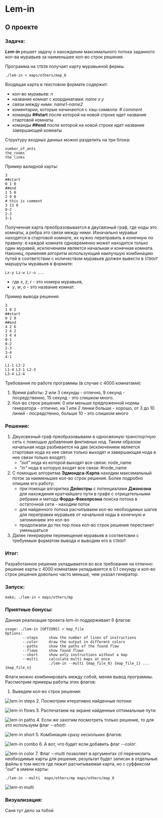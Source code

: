 # Lem-in
## О проекте
### Задача:

***Lem-in*** решает задачу о нахождении максимального потока заданного кол-ва муравьев за наименьшее кол-во строк решения.

Программа на `STDIN` получает карту муравьиной фермы. 
      
    ./lem-in < maps/others/map_6

Входящая карта в текстовом формате содержит:

* кол-во муравьев: *n*
* название комнат с координатами: *name x y*
* связи между ними: *name1-name2*
* коментарии, которые начинаются с хэш-символа: *# comment*
* команды **##start** после которой на новой строке идет название стартовой комнаты
* команды **##end** после которой на новой строке идет название завершающей комнаты 

Структуру входных данных можно разделить на три блока:

    number_of_ants
    the_rooms
    the_links

Пример валидной карты:

    3
    ##start
    0 1 0
    ##end
    1 5 0
    2 9 0
    # this is comment
    3 13 0
    0-2
    2-3
    3-1

Полученная карта преобразовывается в двусвязный граф, где ноды это комнаты, а ребра это связи между ними. Изначально муравьи находятся в стартовой комнате, их нужно переправить в конечную по правилу: в каждой комнате одновременно может находится только один муравей, исключением является начальная и конечная комната. Наконец, применяя алгоритм использующий наилучшую комбинацию путей в соответствии с количеством муравьев должен вывести в `STDOUT` маршруты муравьев в формате:
       
    Lx-y Lz-w Lr-o ...

* где *x*, *z*, *r* - это номера муравьев, 
* *y*, *w*, *o* - это название комнат.

Пример вывода решения:

    3
    1 0 2
    ##start
    0 2 0
    ##end
    4 2 6
    2 4 2
    3 4 4
    0-1
    0-2
    2-3
    3-4
    4-1
    
    L1-1 L2-2
    L1-4 L3-1 L2-3
    L3-4 L2-4

Требования по работе программы (в случае с 4000 комнатами):
1. Время работы: 2 или 3 секунды - отлично, 9 секунд - посредственно, 15 секунд - это слишком много.
2. Кол-во строк решения: 0 или меньше предложенной нормы генератора - отлично, на 1 или 2 линии больше - хорошо, от 3 до 10 линий - посредстенно, больше 10 - это слишком много

### Решение:
1. Двухсвязный граф преобразовываем в односвязную транспортную сеть с помощью добавления фиктивных нод. Таким образом начальная нода разбивается на две (исключением является стартовая нода из нее связи только выходят и завершающая нода в нее связи только входят): 
     * *"out"* нода из которой выходят все связи: node_name
     * *"in"* нода в которую входят все связи: #node_name
2. С помощью алгоритма **Эдмондса-Карпа** находим максимальный поток за наименьшее кол-во строк решения. Более подробно опишем его работу:
     * при помощи алгоритма **Дейкстры** с потенциалами **Джонсона** для нахождения кратчайшего пути в графе с отрицательными ребрами и метода **Форда-Факелрсона** поиска потока в остаточной сети - находим поток
     * для найденного потока расчитываем кол-во необходимых шагов для переправки муравьев от начальной ноды в конечную и запоминаем это кол-во
     * продолжаем до тех пор пока кол-во строк решения перестанет уменьшаться
3. Далее генерируем перемещения муравьев в соответсвии с требуемым форматом вывода и выводим его в `STDOUT`

### Итог:
Разработанное решение укладывается во все требования на отлично: решение карты с 4000 комнатами укладывается в 0.1 секунду и кол-во строк решения довольно часто меньше, чем указал генератор.

### Запуск:
    make; ./lem-in < maps/others/mp

### Приятные бонусы:
Данная реализация проекта *lem-in* поддерживает 6 флагов:

    usage: ./lem-in [OPTIONS] < map_file
    Options:
            --steps     show the number of lines of instructions
            --color     draw the output in different colors
            --paths     show the paths of the found flow
            --flows     show found flows
            --short     show only instructions without a map
            --multi     calculate multi maps at once
                        ./lem-in --multi {map_file_0} {map_file_1} ... {map_file_n}

Флаги можно комбинировать между собой, меняя вывод программы. Рассмотрим примеры работы этих флагов:


1. Выведем кол-во строк решения:

![lem-in steps](/img/steps.png)
2. Посмотрим итеративно найденные потоки:

![lem-in flows](/img/flows.png) 
3. Распечатаем на экране найденные оптимальные пути:

![lem-in paths](/img/paths.png)
4. Если же захотим посмотреть только решение, то для это используем флаг *--short*:

![lem-in short](/img/short.png)
5. Комбинация сразу нескольких флагов:

![lem-in combo](/img/combo.png)
6. А вот, что будет если добавить флаг *--color*:

![lem-in color](/img/color.png)
7. Флаг *--multi* позволяет в аргументах *cli* перечислить необходимые карты для решения, результат будет записан в отдельные файлы в том месте где лежит расчитываемая карта, но с суффиксом *"out"* в имени карты:


    ./lem-in --multi  maps/others/mp maps/others/map_6
![lem-in multi](/img/multi.png)

### Визуализация:

Саня тут дело за тобой
